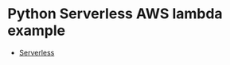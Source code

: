 # Python Serverless AWS lambda example


- [Serverless](https://www.serverless.com/framework/docs/getting-started)